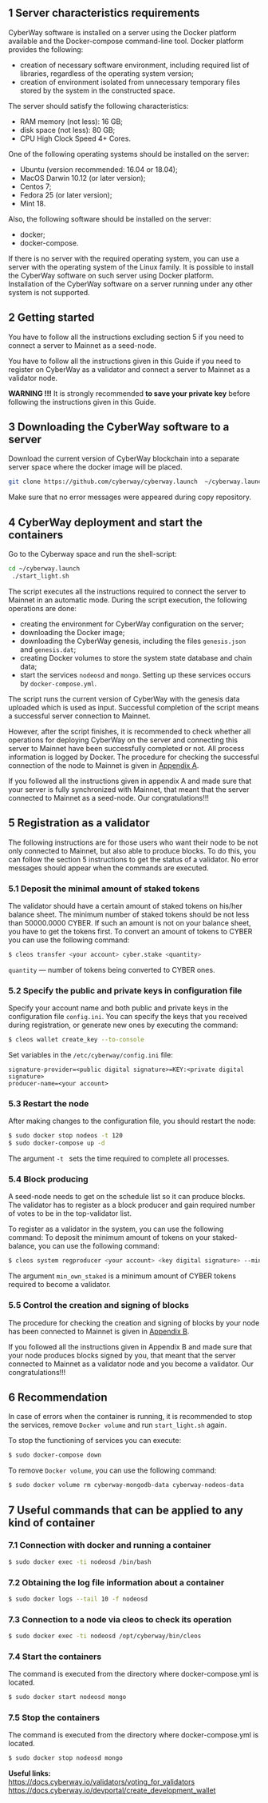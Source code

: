 
## 1 Server characteristics requirements

CyberWay software is installed on a server using the Docker platform available and the Docker-compose command-line tool. Docker platform provides the following:  
  * creation of necessary software environment, including required list of libraries, regardless of the operating system version;
  * creation of environment isolated from unnecessary temporary files stored by the system in the constructed space.  

The server should satisfy the following characteristics:  
  * RAM memory (not less): 16 GB;
  * disk space (not less): 80 GB;
  * CPU High Clock Speed 4+ Cores.  

One of the following operating systems should be installed on the server:
  * Ubuntu (version recommended: 16.04 or 18.04);
  * MacOS Darwin 10.12 (or later version);
  * Centos 7;
  * Fedora 25 (or later version);
  * Mint 18.  

Also, the following software should be installed on the server:
  * docker;
  * docker-compose.  

If there is no server with the required operating system, you can use a server with the operating system of the Linux family. It is possible to install the CyberWay software on such server using Docker platform.  
Installation of the CyberWay software on a server running under any other system is not supported.  

## 2 Getting started
You have to follow all the instructions excluding section 5 if you need to connect a server to Mainnet as a seed-node.  

You have to follow all the instructions given in this Guide if you need to register on CyberWay as a validator and connect a server to Mainnet as a validator node.  

**WARNING !!!** It is strongly recommended **to save your private key** before following the instructions given in this Guide.  

## 3 Downloading the CyberWay software to a server
Download the current version of CyberWay blockchain into a separate server space where the docker image will be placed.  
```sh
git clone https://github.com/cyberway/cyberway.launch  ~/cyberway.launch
```
Make sure that no error messages were appeared during copy repository.  

## 4 CyberWay deployment and start the containers
Go to the Cyberway space and run the shell-script:
```sh
cd ~/cyberway.launch
 ./start_light.sh
```
The script executes all the instructions required to connect the server to Mainnet in an automatic mode. During the script execution, the following operations are done: 
  * creating the environment for CyberWay configuration on the server;
  * downloading the Docker image;
  * downloading the CyberWay genesis, including the files `genesis.json` and `genesis.dat`;
  * creating Docker volumes to store the system state database and chain data;
  * start the services `nodeosd` and `mongo`. Setting up these services occurs by `docker-compose.yml`. 

The script runs the current version of CyberWay with the genesis data uploaded which is used as input. Successful completion of the script means a successful server connection to Mainnet.  

However, after the script finishes, it is recommended to check whether all operations for deploying CyberWay on the server and connecting this server to Mainnet have been successfully completed or not. All process information is logged by Docker. The procedure for checking the successful connection of the node to Mainnet is given in [Appendix A](https://docs.cyberway.io/validators/mainnet_connection/appendix_a).  

If you followed all the instructions given in appendix A and made sure that your server is fully synchronized with Mainnet, that meant that the server connected to Mainnet as a seed-node. Our congratulations!!!

## 5 Registration as a validator
The following instructions are for those users who want their node to be not only connected to Mainnet, but also able to produce blocks. To do this, you can follow the section 5 instructions to get the status of a validator. No error messages should appear when the commands are executed.  

### 5.1 Deposit the minimal amount of staked tokens
The validator should have a certain amount of staked tokens on his/her balance sheet. The minimum number of staked tokens should be not less than 50000.0000 CYBER. If such an amount is not on your balance sheet, you have to get the tokens first. To convert an amount of tokens to CYBER you can use the following command: 
```sh
$ cleos transfer <your account> cyber.stake <quantity>
```
`quantity` — number of tokens being converted to CYBER ones.  

### 5.2 Specify the public and private keys in configuration file
Specify your account name and both public and private keys in the configuration file `config.ini`. You can specify the keys that you received during registration, or generate new ones by executing the command:
```sh
$ cleos wallet create_key --to-console
```

Set variables in the `/etc/cyberway/config.ini` file:
```
signature-provider=<public digital signature>=KEY:<private digital signature>
producer-name=<your account>
```  
### 5.3 Restart the node
After making changes to the configuration file, you should restart the node:
```sh
$ sudo docker stop nodeos -t 120
$ sudo docker-compose up -d
```
The argument `-t ` sets the time required to complete all processes.

### 5.4 Block producing
A seed-node needs to get on the schedule list so it can produce blocks. The validator has to register as a block producer and gain required number of votes to be in the top-validator list.  

To register as a validator in the system, you can use the following command:
To deposit the minimum amount of tokens on your staked-balance, you can use the following command:
```sh
$ cleos system regproducer <your account> <key digital signature> --min-own-stake 500000000
```
The argument `min_own_staked` is a minimum amount of CYBER tokens required to become a validator.  


### 5.5 Control the creation and signing of blocks
The procedure for checking the creation and signing of blocks by your node has been connected to Mainnet is given in [Appendix B](https://docs.cyberway.io/validators/mainnet_connection/appendix_b).

If you followed all the instructions given in Appendix B and made sure that your node produces blocks signed by you, that meant that the server connected to Mainnet as a validator node and you become a validator. Our congratulations!!!

## 6 Recommendation  
In case of errors when the container is running, it is recommended to stop the services, remove `Docker volume` and run `start_light.sh` again.  

To stop the functioning of services you can execute:
```sh
$ sudo docker-compose down
```
To remove `Docker volume`, you can use the following command:
```sh
$ sudo docker volume rm cyberway-mongodb-data cyberway-nodeos-data
```
## 7 Useful commands that can be applied to any kind of container

### 7.1 Connection with docker and running a container 
```sh
$ sudo docker exec -ti nodeosd /bin/bash
```
### 7.2 Obtaining the log file information about a container 
```sh
$ sudo docker logs --tail 10 -f nodeosd
```
### 7.3 Connection to a node via cleos to check its operation
```sh
$ sudo docker exec -ti nodeosd /opt/cyberway/bin/cleos
```
### 7.4 Start the containers 
The command is executed from the directory where docker-compose.yml is located.
```sh
$ sudo docker start nodeosd mongo
```
### 7.5 Stop the containers 
The command is executed from the directory where docker-compose.yml is located.
```sh
$ sudo docker stop nodeosd mongo
```

**Useful links:**  
https://docs.cyberway.io/validators/voting_for_validators  
https://docs.cyberway.io/devportal/create_development_wallet  
